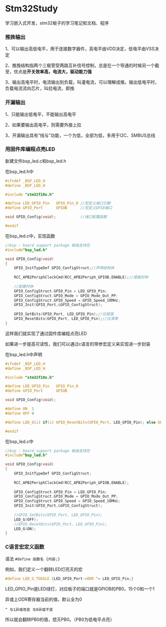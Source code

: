 # Stm32Study
学习嵌入式开发，stm32板子的学习笔记和文档、程序

### 推挽输出

1、可以输出高低电平，用于连接数字器件，高电平由VDD决定，低电平由VSS决定

2、推挽结构指两个三极管受两路互补信号控制，总是在一个导通的时候另一个截至，优点是**开关效率高，电流大，驱动能力强**

3、输出高电平时，电流输出到负载，叫灌电流，可以理解成推。输出低电平时，负载电流流向芯片，叫拉电流，即挽

### 开漏输出

1、只能输出低电平，不能输出高电平

2、如果要输出高电平，则需要外接上拉

3、开漏输出具有“线与”功能，一个为低，全部为低，多用于I2C、SMBUS总线

### 用固件库编程点亮LED

新建文件bsp_led.c和bsp_led.h

在bsp_led.h中

~~~c
#ifndef _BSP_LED_H
#define _BSP_LED_H

#include "stm32f10x.h"

#define LED_GPIO_Pin   GPIO_Pin_0 //宏定义端口引脚
#define GPIO_Port      GPIOB	  //宏定义GPIO端口

void GPIO_Config(void);           //端口配置函数

#endif

~~~

在bsp_led.c中，实现函数

~~~c
//bsp : board support package 板级支持包
#include"bsp_led.h"

void GPIO_Config(void)
{
	GPIO_InitTypeDef GPIO_ConfigStruct;//声明结构体
	
	RCC_APB2PeriphClockCmd(RCC_APB2Periph_GPIOB,ENABLE);//使能时钟
	
    //配置时钟
	GPIO_ConfigStruct.GPIO_Pin = LED_GPIO_Pin;
	GPIO_ConfigStruct.GPIO_Mode = GPIO_Mode_Out_PP;
	GPIO_ConfigStruct.GPIO_Speed = GPIO_Speed_10MHz;
	GPIO_Init(GPIO_Port,&GPIO_ConfigStruct);
	
	GPIO_SetBits(GPIO_Port, LED_GPIO_Pin);//位赋值
	GPIO_ResetBits(GPIO_Port, LED_GPIO_Pin);//位清零
}

~~~

这样我们就实现了通过固件库编程点亮LED

如果进一步提高可读性，我们可以通过c语言的带参宏定义来实现进一步封装

在bsp_led.h中声明

~~~C
#ifndef _BSP_LED_H
#define _BSP_LED_H

#include "stm32f10x.h"

#define LED_GPIO_Pin   GPIO_Pin_0
#define GPIO_Port      GPIOB

void GPIO_Config(void);

#define ON  1
#define OFF 0

#define LED_G(i) if(i) GPIO_ResetBits(GPIO_Port, LED_GPIO_Pin); else GPIO_SetBits(GPIO_Port, LED_GPIO_Pin);

#endif

~~~

在bsp_led.c中

~~~c
//bsp : board support package 板级支持包
#include"bsp_led.h"

void GPIO_Config(void)
{
	GPIO_InitTypeDef GPIO_ConfigStruct;
	
	RCC_APB2PeriphClockCmd(RCC_APB2Periph_GPIOB,ENABLE);
		
	GPIO_ConfigStruct.GPIO_Pin = LED_GPIO_Pin;
	GPIO_ConfigStruct.GPIO_Mode = GPIO_Mode_Out_PP;
	GPIO_ConfigStruct.GPIO_Speed = GPIO_Speed_10MHz;
	GPIO_Init(GPIO_Port,&GPIO_ConfigStruct);
	
	//GPIO_SetBits(GPIO_Port, LED_GPIO_Pin);
    LED_G(OFF);
	//GPIO_ResetBits(GPIO_Port, LED_GPIO_Pin);
    LED_G(ON);
}

~~~

### C语言宏定义函数

语法 `#define 函数名 {内容;}`

例如，我们定义一个翻转LED灯亮灭的宏

~~~c
#define LED_G_TOGGLE {LED_GPIO_Port->ODR ^= LED_GPIO_Pin;}
~~~

LED_GPIO_Pin是LED绿灯，对应板子的端口就是GPIOB的PB0，15个0和一个1

异或上ODR寄存器当前的值，默认全为0

`^ 与1异或改变 与0异或不变`

所以就会翻转PB0的值，熄灭PB0。（PB0为低电平点亮）


